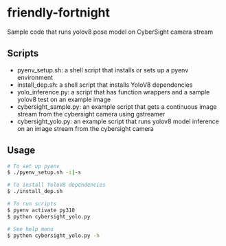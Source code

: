 # friendly-fortnight

Sample code that runs yolov8 pose model on CyberSight camera stream

## Scripts
- pyenv_setup.sh: a shell script that installs or sets up a pyenv environment
- install_dep.sh: a shell script that installs YoloV8 dependencies
- yolo_inference.py: a script that has function wrappers and a sample yolov8 test on an example image
- cybersight_sample.py: an example script that gets a continuous image stream from the cybersight camera using gstreamer
- cybersight_yolo.py: an example script that runs yolov8 model inference on an image stream from the cybersight camera

## Usage
```sh
# To set up pyenv
$ ./pyenv_setup.sh -i|-s

# To install YoloV8 dependencies
$ ./install_dep.sh

# To run scripts
$ pyenv activate py310
$ python cybersight_yolo.py

# See help menu
$ python cybersight_yolo.py -h
```
